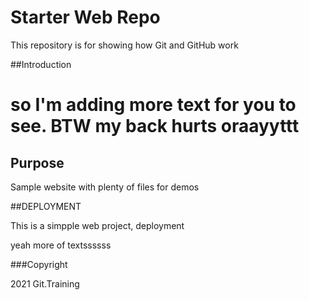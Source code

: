 # Starter Web Repo

This repository is for showing how Git and GitHub work

##Introduction
# so I'm adding more text for you to see. BTW my back hurts oraayyttt

## Purpose

Sample website with plenty of files for demos

##DEPLOYMENT

This is a simpple web project, deployment

yeah more of textssssss

###Copyright

2021 Git.Training